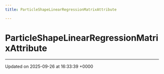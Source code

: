```yaml
---
title: ParticleShapeLinearRegressionMatrixAttribute

---
```


# ParticleShapeLinearRegressionMatrixAttribute





-------------------------------

Updated on 2025-09-26 at 16:33:39 +0000